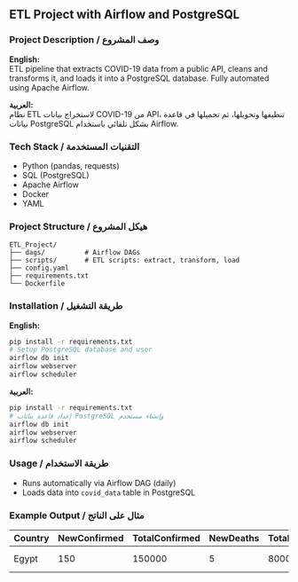 ##  ETL Project with Airflow and PostgreSQL
### Project Description / وصف المشروع
**English:**  
ETL pipeline that extracts COVID-19 data from a public API, cleans and transforms it, and loads it into a PostgreSQL database. Fully automated using Apache Airflow.

**العربية:**  
نظام ETL لاستخراج بيانات COVID-19 من API، تنظيفها وتحويلها، ثم تحميلها في قاعدة بيانات PostgreSQL بشكل تلقائي باستخدام Airflow.

### Tech Stack / التقنيات المستخدمة
- Python (pandas, requests)  
- SQL (PostgreSQL)  
- Apache Airflow  
- Docker  
- YAML  

### Project Structure / هيكل المشروع
```
ETL_Project/
├── dags/          # Airflow DAGs
├── scripts/       # ETL scripts: extract, transform, load
├── config.yaml
├── requirements.txt
└── Dockerfile
```

### Installation / طريقة التشغيل
**English:**  
```bash
pip install -r requirements.txt
# Setup PostgreSQL database and user
airflow db init
airflow webserver
airflow scheduler
```

**العربية:**  
```bash
pip install -r requirements.txt
# إعداد قاعدة بيانات PostgreSQL وإنشاء مستخدم
airflow db init
airflow webserver
airflow scheduler
```

### Usage / طريقة الاستخدام
- Runs automatically via Airflow DAG (daily)  
- Loads data into `covid_data` table in PostgreSQL  

### Example Output / مثال على الناتج
| Country | NewConfirmed | TotalConfirmed | NewDeaths | TotalDeaths | Date       |  
|---------|-------------|----------------|-----------|-------------|------------|  
| Egypt   | 150         | 150000         | 5         | 8000        | 2025-09-07 |  


